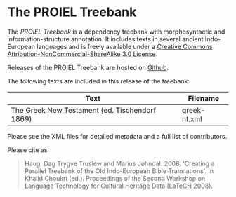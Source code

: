 The PROIEL Treebank
===================

The _PROIEL Treebank_ is a dependency treebank with morphosyntactic and
information-structure annotation. It includes texts in several ancient
Indo-European languages and is freely available under a [Creative Commons
Attribution-NonCommercial-ShareAlike 3.0 License](
http://creativecommons.org/licenses/by-nc-sa/3.0/us/).

Releases of the PROIEL Treebank are hosted on
[Github](https://github.com/proiel/proiel-treebank).

The following texts are included in this release of the treebank:

  Text                                           | Filename
  ----                                           | --------
  The Greek New Testament (ed. Tischendorf 1869) | greek-nt.xml

Please see the XML files for detailed metadata and a full list of contributors.

Please cite as

> Haug, Dag Trygve Truslew and Marius Jøhndal. 2008. 'Creating a Parallel
> Treebank of the Old Indo-European Bible Translations'. In Khalid Choukri
> (ed.). Proceedings of the Second Workshop on Language Technology for
> Cultural Heritage Data (LaTeCH 2008).
